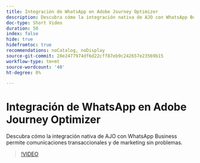 ```yaml
---
title: Integración de WhatsApp en Adobe Journey Optimizer
description: Descubra cómo la integración nativa de AJO con WhatsApp Business permite comunicaciones transaccionales y de marketing sin problemas.
doc-type: Short Video
duration: 50
index: false
hide: true
hidefromtoc: true
recommendations: noCatalog, noDisplay
source-git-commit: 28e2477974df6d22cff87eb9c242657e23569b15
workflow-type: tm+mt
source-wordcount: '40'
ht-degree: 0%

---
```



# Integración de WhatsApp en Adobe Journey Optimizer

Descubra cómo la integración nativa de AJO con WhatsApp Business permite comunicaciones transaccionales y de marketing sin problemas.

<!-- 72_S520_3442520_49_whatsapp-integration-in-adobe-journey-optimizer -->
>[!VIDEO](https://video.tv.adobe.com/v/3460469/?learn=on&enablevpops=true&captions=spa)
